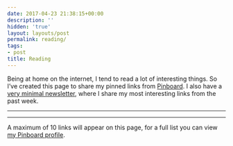 ```yaml
---
date: 2017-04-23 21:38:15+00:00
description: ''
hidden: 'true'
layout: layouts/post
permalink: reading/
tags:
- post
title: Reading
---
```


<div class="kg-card-markdown">
<p>Being at home on the internet, I tend to read a lot of interesting things. So I&#8217;ve created this page to share my pinned links from <a href="https://pinboard.in/u:chrishannah">Pinboard</a>. I also have a <a href="https://tinyletter.com/chrishannah">very minimal newsletter</a>, where I share my most interesting links from the past week.</p>
<hr>
<p><script language="javascript" src="http://pinboard.in//widgets/v1/linkroll/?user=chrishannah&#038;count=10"></script></p>
<hr>
<p>A maximum of 10 links will appear on this page, for a full list you can view <a href="https://pinboard.in/u:chrishannah">my Pinboard profile</a>.</p>
</div>